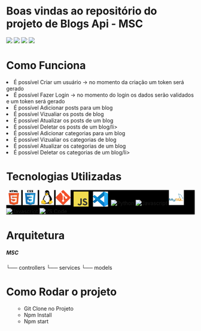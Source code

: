 

# Boas vindas ao repositório do projeto de Blogs Api - MSC  
<img src="https://media.giphy.com/media/ycAFxz7ZJgfyLmukwC/giphy.gif" height="350" /> <img src="https://media.giphy.com/media/s6CZo20gQMlQj1w7js/giphy.gif" height="350" /> <img src="https://media.giphy.com/media/C6rzSAEgxNHV4v1Vii/giphy.gif" height="350" /> <img src="https://media.giphy.com/media/R9SJbKW2nnHAvjlX6e/giphy.gif" height="350" /> 





# Como Funciona
<li> É possível Criar um usuário -> no momento da criação um token será gerado </li>
<li> É possível Fazer Login -> no momento do login os dados serão validados e um token será gerado</li>
<li> É possível Adicionar posts para um blog</li>
<li> É possível Vizualiar os  posts de blog</li>
<li> É possível Atualizar os posts de um blog</li>
<li> É possível Deletar os posts de um blog/li>
<li> É possível Adicionar categorias para um blog</li>
<li> É possível Vizualiar os  categorias de blog</li>
<li> É possível Atualizar os categorias de um blog</li>
<li> É possível Deletar os categorias de um blog/li>


# Tecnologias Utilizadas
<p align="center">
 <div style="background-color:black">
<img src="https://raw.githubusercontent.com/devicons/devicon/master/icons/html5/html5-original-wordmark.svg" alt="html5" style="max-width:100%;" width="40" height="40">
<img src="https://raw.githubusercontent.com/devicons/devicon/master/icons/css3/css3-original-wordmark.svg" alt="css3" style="max-width:100%;" width="40" height="40">
<img src="https://raw.githubusercontent.com/devicons/devicon/master/icons/linux/linux-original.svg" alt="linux" style="max-width:100%;" width="40" height="40">
<img src="https://raw.githubusercontent.com/devicons/devicon/master/icons/git/git-original.svg" alt="git" style="max-width:100%;" width="40" height="40">
<img src="https://raw.githubusercontent.com/github/explore/80688e429a7d4ef2fca1e82350fe8e3517d3494d/topics/javascript/javascript.png" alt="Javascript" height="40" style="vertical-align:top; margin:4px">
<img src="https://raw.githubusercontent.com/github/explore/80688e429a7d4ef2fca1e82350fe8e3517d3494d/topics/visual-studio-code/visual-studio-code.png" alt="VS Code" height="40" style="vertical-align:top; margin:4px">
<img src="https://camo.githubusercontent.com/5acc300e4d5a9dcf83d583f3cc5d92f4d90357fa7b980f7e979ec4c00b2e76d4/68747470733a2f2f7777772e7365656b706e672e636f6d2f706e672f64657461696c2f38302d3830333532395f766563746f722d6a6176617363726970742d6e6f64652d6a732d6a70672d626c61636b2d616e642d77686974652e706e67" alt="Python" height="40" data-canonical-src="https://www.seekpng.com/png/detail/80-803529_vector-javascript-node-js-jpg-black-and-white.png" style="max-width: 100%;">
<img src="https://camo.githubusercontent.com/6b313de5c5708d4804e0d75f10b9a826e33002913033dee01bc2547e9c85aec4/68747470733a2f2f692e7974696d672e636f6d2f76692f77566f2d554d69743549672f6d617872657364656661756c742e6a7067" alt="Javascript" height="40" data-canonical-src="https://i.ytimg.com/vi/wVo-UMit5Ig/maxresdefault.jpg" style="max-width: 100%;">
<img src="https://raw.githubusercontent.com/devicons/devicon/master/icons/mysql/mysql-original-wordmark.svg" alt="mysql" width="40" height="40" style="max-width: 100%;">
<img src="https://camo.githubusercontent.com/2c2a3493450bdb2c833ab4812ac0d5068679ba4f1635fcdcb603c302e3e63613/68747470733a2f2f676f6f676c652e6769746875622e696f2f73716c636f6d6d656e7465722f696d616765732f73657175656c697a652d6c6f676f2e706e67" alt="Javascript" height="50" width="50" data-canonical-src="https://google.github.io/sqlcommenter/images/sequelize-logo.png" style="max-width: 100%;">
<img src="https://camo.githubusercontent.com/e5945b1fc4d47a15de7a4f44e3bedbbf57fa414f75ee7ccc2821862941171169/68747470733a2f2f6d69726f2e6d656469756d2e636f6d2f6d61782f313430302f312a4e6e752d4f43314262796d6776704f6959396e7677672e706e67" alt="VS Code" height="40" data-canonical-src="https://miro.medium.com/max/1400/1*Nnu-OC1BbymgvpOiY9nvwg.png" style="max-width: 100%;">
</p>
</div>

# Arquitetura 

<h5> MSC </h5>
└── controllers
└── services
└── models


# Como Rodar o projeto
<ol>
  <ul>
  <li> Git Clone no Projeto</li>
  <li> Npm Install</li>
  <li> Npm start</li>
 </ul>
 </ol>



  
